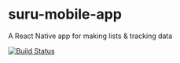 # suru-mobile-app

A React Native app for making lists &amp; tracking data

[![Build Status](https://app.bitrise.io/app/31ed0d780a2171d6/status.svg?token=MxGIoA3TFnQCgR4ja3GGQQ&branch=master)](https://app.bitrise.io/app/31ed0d780a2171d6)
